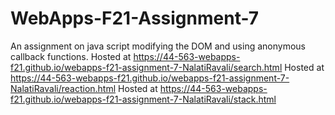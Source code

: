 # WebApps-F21-Assignment-7
An assignment on java script modifying the DOM and using anonymous callback functions.
Hosted at  https://44-563-webapps-f21.github.io/webapps-f21-assignment-7-NalatiRavali/search.html
Hosted at  https://44-563-webapps-f21.github.io/webapps-f21-assignment-7-NalatiRavali/reaction.html
Hosted at  https://44-563-webapps-f21.github.io/webapps-f21-assignment-7-NalatiRavali/stack.html
